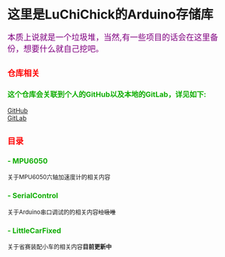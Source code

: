 # 这里是LuChiChick的Arduino存储库
<font color=purple size=4>本质上说就是一个垃圾堆，当然,有一些项目的话会在这里备份，想要什么就自己挖吧。</font>
## <font color=red size=4>仓库相关</font>
### <font color=read size=3> 这个仓库会关联到个人的GitHub以及本地的GitLab，详见如下:</font>
[GitHub](https://github.com/LuChiChick/Arduino)  
[GitLab](http://10.26.26.75/LuChiChick/Arduino)
## <font color=red size=4>目录</font>
### <font color=read size=3> - MPU6050</font>  
<font size=2>关于MPU6050六轴加速度计的相关内容</font>
### <font color=read size=3>- SerialControl</font>  
<font size=2>关于Arduino串口调试的的相关内容~~垃圾堆~~
</font>
### <font color=read size=3>- LittleCarFixed</font>  
<font size=2>关于省赛装配小车的相关内容**目前更新中**
</font>
